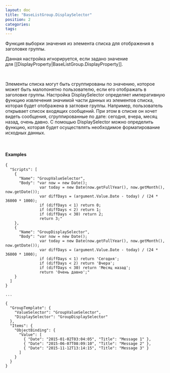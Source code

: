 ```yaml
---
layout: doc
title: "BaseListGroup.DisplaySelector"
position: 2
categories: 
tags: 
---
```


Функция выборки значения из элемента списка для отображения в заголовке группы.

Данная настройка игнорируется, если задано значение для [[DisplayProperty|BaseListGroup.DisplayProperty]].

   

Элементы списка могут быть сгруппированы по значению, которое может быть малопонятно пользователю, если его отображать в заголовке группы. Настройка DisplaySelector определяет императивную функцию извлечения значимой части данных из элементов списка, которая будет отображена в загловке группы. Например, пользователь открывает список входящих сообщений. При этом в списке он хочет видеть сообщения, сгруппированные по дате: сегодня, вчера, месяц назад, очень давно. С помощью DisplaySelector можно определить функцию, которая будет осуществлять необходимое форматирование исходных данных.

   

#### Examples

```
{
  "Scripts": [
    {
      "Name": "GroupValueSelector",
      "Body": "var now = new Date();
               var today = new Date(now.getFullYear(), now.getMonth(), now.getDate());
               var diffDays = (argument.Value.Date - today) / (24 * 36000 * 1000);
               if (diffDays < 1) return 0;
               if (diffDays < 2) return 1;
               if (diffDays < 30) return 2;
               return 3;"
    },
    {
      "Name": "GroupDisplaySelector",
      "Body": "var now = new Date();
               var today = new Date(now.getFullYear(), now.getMonth(), now.getDate());
               var diffDays = (argument.Value.Date - today) / (24 * 36000 * 1000);
               if (diffDays < 1) return 'Сегодня';
               if (diffDays < 2) return 'Вчера';
               if (diffDays < 30) return 'Месяц назад';
               return 'Очень давно';"
    }
  ]
}
   
...
   
{
  "GroupTemplate": {
    "ValueSelector": "GroupValueSelector",
    "DisplaySelector": "GroupDisplaySelector"
  },
  "Items": {
    "ObjectBinding": {
      "Value": [
        { "Date": "2015-01-02T03:04:05", "Title": "Message 1" },
        { "Date": "2015-06-07T08:09:10", "Title": "Message 2" },
        { "Date": "2015-11-12T13:14:15", "Title": "Message 3" }
      ]
    }
  }
}
```

 

 

